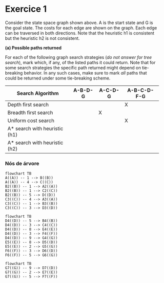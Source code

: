 ﻿
# Exercice 1
Consider the state space graph shown above. A is the start state and G is the goal state. The costs for each edge are shown on the graph. Each edge can be traversed in both directions. Note that the heuristic h1 is consistent but the heuristic h2​ is not consistent.

**(a) Possible paths returned**

For each of the following graph search strategies (_do not answer for tree search_), mark which, if any, of the listed paths it could return. Note that for some search strategies the specific path returned might depend on tie-breaking behavior. In any such cases, make sure to mark  _all_  paths that could be returned under some tie-breaking scheme.

| Search Algorithm               | A-B-D-G | A-C-D-G | A-B-C-D-F-G |
|--------------------------------|---------|---------|-------------|
| Depth first search             |         |         |      X       |
| Breadth first search           |         |     X    |             |
| Uniform cost search            |         |         |       X      |
| A* search with heuristic \(h1\) |         |         |             |
| A* search with heuristic \(h2\) |         |         |             |

### Nós de árvore
```mermaid
flowchart TB
A((A)) -- 1 --> B((B))
A((A)) -- 4 --> C((C))
B2((B)) -- 1 --> A2((A))
B2((B)) -- 1 --> C2((C))
B2((B)) -- 5 --> D((D))
C3((C)) -- 4 --> A3((A))
C3((C)) -- 1 --> B3((B))
C3((C)) -- 3 --> D3((D))
```
```mermaid
flowchart TB
D4((D)) -- 5 --> B4((B))
D4((D)) -- 3 --> C4((C))
D4((D)) -- 8 --> E4((E))
D4((D)) -- 3 --> F4((F))
D4((D)) -- 9 --> G4((G))
E5((E)) -- 8 --> D5((D))
E5((E)) -- 2 --> G5((G))
F6((F)) -- 3 --> D6((D))
F6((F)) -- 5 --> G6((G))
```
```mermaid
flowchart TB
G7((G)) -- 9 --> D7((D))
G7((G)) -- 2 --> E7((E))
G7((G)) -- 5 --> F7((F))

```
